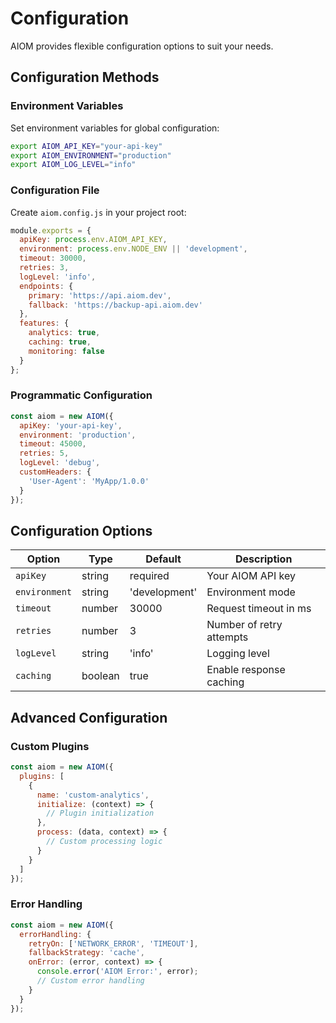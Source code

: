# Configuration

AIOM provides flexible configuration options to suit your needs.

## Configuration Methods

### Environment Variables

Set environment variables for global configuration:

```bash
export AIOM_API_KEY="your-api-key"
export AIOM_ENVIRONMENT="production"
export AIOM_LOG_LEVEL="info"
```

### Configuration File

Create `aiom.config.js` in your project root:

```javascript
module.exports = {
  apiKey: process.env.AIOM_API_KEY,
  environment: process.env.NODE_ENV || 'development',
  timeout: 30000,
  retries: 3,
  logLevel: 'info',
  endpoints: {
    primary: 'https://api.aiom.dev',
    fallback: 'https://backup-api.aiom.dev'
  },
  features: {
    analytics: true,
    caching: true,
    monitoring: false
  }
};
```

### Programmatic Configuration

```javascript
const aiom = new AIOM({
  apiKey: 'your-api-key',
  environment: 'production',
  timeout: 45000,
  retries: 5,
  logLevel: 'debug',
  customHeaders: {
    'User-Agent': 'MyApp/1.0.0'
  }
});
```

## Configuration Options

| Option | Type | Default | Description |
|--------|------|---------|-------------|
| `apiKey` | string | required | Your AIOM API key |
| `environment` | string | 'development' | Environment mode |
| `timeout` | number | 30000 | Request timeout in ms |
| `retries` | number | 3 | Number of retry attempts |
| `logLevel` | string | 'info' | Logging level |
| `caching` | boolean | true | Enable response caching |

## Advanced Configuration

### Custom Plugins

```javascript
const aiom = new AIOM({
  plugins: [
    {
      name: 'custom-analytics',
      initialize: (context) => {
        // Plugin initialization
      },
      process: (data, context) => {
        // Custom processing logic
      }
    }
  ]
});
```

### Error Handling

```javascript
const aiom = new AIOM({
  errorHandling: {
    retryOn: ['NETWORK_ERROR', 'TIMEOUT'],
    fallbackStrategy: 'cache',
    onError: (error, context) => {
      console.error('AIOM Error:', error);
      // Custom error handling
    }
  }
});
```